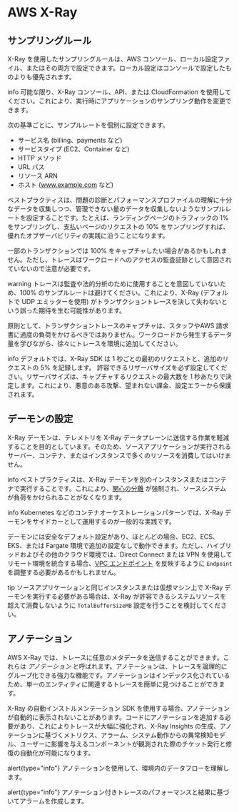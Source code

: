 # AWS X-Ray

## サンプリングルール

X-Ray を使用したサンプリングルールは、AWS コンソール、ローカル設定ファイル、またはその両方で設定できます。ローカル設定はコンソールで設定したものよりも優先されます。

info
可能な限り、X-Ray コンソール、API、または CloudFormation を使用してください。これにより、実行時にアプリケーションのサンプリング動作を変更できます。


次の基準ごとに、サンプルレートを個別に設定できます。

* サービス名 (billing、payments など)
* サービスタイプ (EC2、Container など)
* HTTP メソッド
* URL パス
* リソース ARN
* ホスト (www.example.com など)

ベストプラクティスは、問題の診断とパフォーマンスプロファイルの理解に十分なデータを収集しつつ、管理できない量のデータを収集しないようなサンプルレートを設定することです。たとえば、ランディングページのトラフィックの 1% をサンプリングし、支払いページのリクエストの 10% をサンプリングすれば、優れたオブザーバビリティの実践に沿うことになります。

一部のトランザクションでは 100% をキャプチャしたい場合があるかもしれません。ただし、トレースはワークロードへのアクセスの監査証跡として意図されていないので注意が必要です。

warning
トレースは監査や法的分析のために使用することを意図していないため、100% のサンプルレートは避けてください。これにより、X-Ray (デフォルトで UDP エミッターを使用) がトランザクショントレースを決して失わないという誤った期待を生む可能性があります。


原則として、トランザクショントレースのキャプチャは、スタッフやAWS 請求書に過度の負荷をかけるべきではありません。ワークロードから発生するデータ量を学びながら、徐々にトレースを環境に追加してください。

info
デフォルトでは、X-Ray SDK は 1 秒ごとの最初のリクエストと、追加のリクエストの 5% を記録します。
許容できるリザーバサイズを必ず設定してください。リザーバサイズは、キャプチャするリクエストの最大数を 1 秒あたりで決定します。これにより、悪意のある攻撃、望まれない課金、設定エラーから保護されます。


## デーモンの設定

X-Ray デーモンは、テレメトリを X-Ray データプレーンに送信する作業を軽減することを目的としています。そのため、ソースアプリケーションが実行されるサーバー、コンテナ、またはインスタンスで多くのリソースを消費してはいけません。

info
ベストプラクティスは、X-Ray デーモンを別のインスタンスまたはコンテナで実行することです。これにより、[関心の分離](../faq/#what-is-the-separation-of-concerns) が強制され、ソースシステムが負荷をかけられることがなくなります。


info
Kubernetes などのコンテナオーケストレーションパターンでは、X-Ray デーモンをサイドカーとして運用するのが一般的な実践です。


デーモンには安全なデフォルト設定があり、ほとんどの場合、EC2、ECS、EKS、または Fargate 環境で追加の設定なしで動作できます。ただし、ハイブリッドおよびその他のクラウド環境では、Direct Connect または VPN を使用してリモート環境を統合する場合、[VPC エンドポイント](https://docs.aws.amazon.com/ja_jp/vpc/latest/privatelink/concepts.html) を反映するように `Endpoint` を調整する必要があるかもしれません。

tip
ソースアプリケーションと同じインスタンスまたは仮想マシン上で X-Ray デーモンを実行する必要がある場合は、X-Ray が許容できるシステムリソースを超えて消費しないように `TotalBufferSizeMB` 設定を行うことを検討してください。


## アノテーション

AWS X-Ray では、トレースに任意のメタデータを送信することができます。これらは *アノテーション* と呼ばれます。アノテーションは、トレースを論理的にグループ化できる強力な機能です。アノテーションはインデックス化されているため、単一のエンティティに関連するトレースを簡単に見つけることができます。

X-Ray の自動インストルメンテーション SDK を使用する場合、アノテーションが自動的に表示されないことがあります。コードにアノテーションを追加する必要があり、これによりトレースが大幅に強化され、X-Ray Insights の生成、アノテーションに基づくメトリクス、アラーム、システム動作からの異常検知モデル、ユーザーに影響を与えるコンポーネントが観測された際のチケット発行と修復の自動化が可能になります。

alert{type="info"}
アノテーションを使用して、環境内のデータフローを理解します。


alert{type="info"}
アノテーション付きトレースのパフォーマンスと結果に基づいてアラームを作成します。
